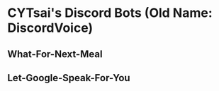 # CYTsai's Discord Bots (Old Name: DiscordVoice)

## What-For-Next-Meal  

## Let-Google-Speak-For-You
